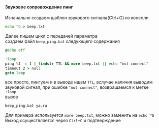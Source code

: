 #### Звуковое сопровождение пинг
Изначально создаем шаблон звукового сигнала(Ctrl+G) из консоли
```cmd
echo ^G > beep.txt
```

Далее пишем цикл с передачей параметра  
создаем файл `beep_ping.bat` следующего содержания
```cmd
@echo off

:loop
ping %1 -n 1 | findstr TTL && more beep.txt || echo "not connect"
timeout 2 > null
goto loop
```
все просто, пингуем и в выводе ищем `TTL`, вслучае наличия выводим звуковой сигнал, при ошибке `"not connect"`,  возвращаемся к метке `:loop`  
вызов
```cmd
beep_ping.bat ya.ru
```


Для примера используется `more beep.txt`, можно заменить на `echo ^G`
Выход осуществляется через `Ctrl+C` и подтверждение

